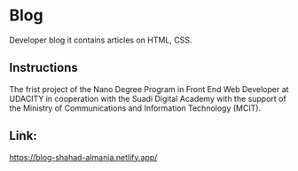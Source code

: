 #  Blog 
Developer blog it contains articles on HTML, CSS.

## Instructions
The frist project of the Nano Degree Program in Front End Web Developer at UDACITY in cooperation with the Suadi Digital Academy with the support of the Ministry of Communications and Information Technology (MCIT).

## Link:
https://blog-shahad-almania.netlify.app/
